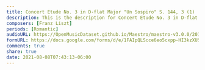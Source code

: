 ```yaml
---
title: Concert Etude No. 3 in D-flat Major "Un Sospiro" S. 144, 3 (1)
description: This is the description for Concert Etude No. 3 in D-flat Major "Un Sospiro" S. 144, 3 by Franz Liszt
composers: [Franz Liszt]
periods: [Romantic]
audioURL: https://OpenMusicDataset.github.io/Maestro/maestro-v3.0.0/2011/MIDI-Unprocessed_04_R3_2011_MID--AUDIO_R3-D2_03_Track03_wav.midi
formURL: https://docs.google.com/forms/d/e/1FAIpQLScce6eo5cxpp-HI3kzXUSbGnmNS3GbBUFsvvNSY8IhjetnCPg/viewform
comments: true
share: true
date: 2021-08-08T07:43:13-06:00
---
```

